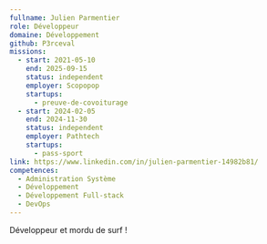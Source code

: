 ```yaml
---
fullname: Julien Parmentier
role: Développeur
domaine: Développement
github: P3rceval
missions:
  - start: 2021-05-10
    end: 2025-09-15
    status: independent
    employer: Scopopop
    startups:
      - preuve-de-covoiturage
  - start: 2024-02-05
    end: 2024-11-30
    status: independent
    employer: Pathtech
    startups:
      - pass-sport
link: https://www.linkedin.com/in/julien-parmentier-14982b81/
competences:
  - Administration Système
  - Développement
  - Développement Full-stack
  - DevOps
---
```

Développeur et mordu de surf !